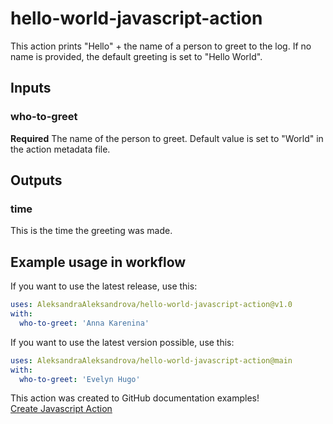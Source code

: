 # hello-world-javascript-action

This action prints "Hello" + the name of a person to greet to the log. If no name is provided, the default greeting is set to "Hello World".

## Inputs

### who-to-greet

**Required** The name of the person to greet. Default value is set to "World" in the action metadata file.

## Outputs

### time 

This is the time the greeting was made.

## Example usage in workflow     
If you want to use the latest release, use this:
```yaml
uses: AleksandraAleksandrova/hello-world-javascript-action@v1.0
with:
  who-to-greet: 'Anna Karenina'
```
     
If you want to use the latest version possible, use this:
```yaml
uses: AleksandraAleksandrova/hello-world-javascript-action@main
with:
  who-to-greet: 'Evelyn Hugo'
```
     
This action was created to GitHub documentation examples!   
[Create Javascript Action](https://docs.github.com/en/actions/creating-actions/creating-a-javascript-action)